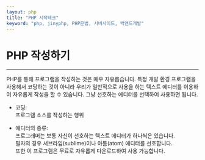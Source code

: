 ```yaml
---
layout: php
title: "PHP 시작테크"
keyword: "php, jinyphp, PHP문법, 서버사이드, 백앤드개발"
---
```


# PHP 작성하기
---
PHP를 통해 프로그램을 작성하는 것은 매우 자유롭습니다. 특정 개발 환경 프로그램을 사용해서 코딩하는 것이 아니라 우리가 일반적으로 사용을 하는 텍스트 에디터를 이용하여 자유롭게 작성을 할 수 있습니다. 그냥 선호하는 에디터를 선택하여 사용하면 됩니다.  

* 코딩:  
프로그램 소스를 작성하는 행위  
 
* 에디터의 종류:  
프로그래머는 보통 자신이 선호하는 텍스트 에디터가 하나씩은 있습니다.  
필자의 경우 서브라임(sublime)이나 아톰(atom) 에디터를 선호합니다.  
또한 이 프로그램은 무료로 자유롭게 다운로드하여 사용 가능합니다.  

<br>
